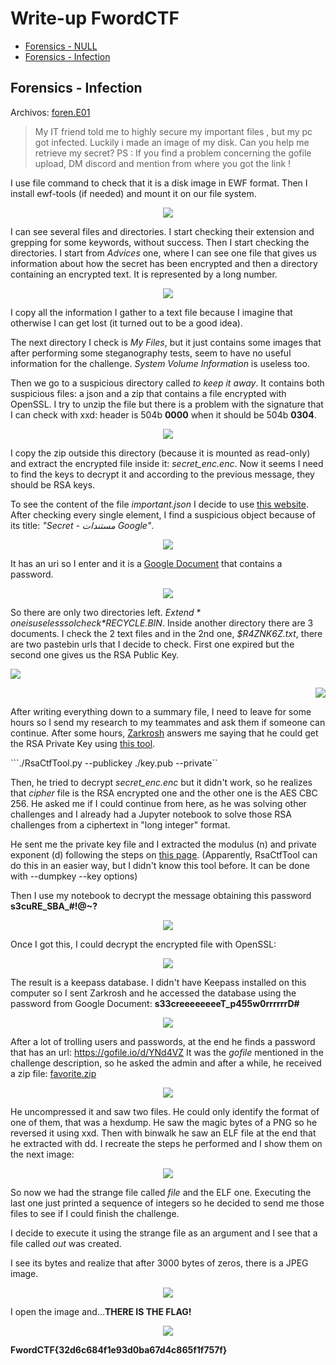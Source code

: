 # Write-up FwordCTF

* [Forensics - NULL](#forensics---null)
* [Forensics - Infection](#forensics---infection)




## Forensics - Infection

Archivos: <a href="http://download.fword.wtf/foren.E01">foren.E01</a>


> My IT friend told me to highly secure my important files , but my pc got infected. Luckily i made an image of my disk. Can you help me retrieve my secret? PS : If you find a problem concerning the gofile upload, DM discord and mention from where you got the link !


I use file command to check that it is a disk image in EWF format. Then I install ewf-tools (if needed) and mount it on our file system.

<p align="center">
  <img src="imgs/infection_1.png">
</p>

I can see several files and directories. I start checking their extension and grepping for some keywords, without success. Then I start checking the directories. I start from _Advices_ one, where I can see one file that gives us information about how the secret has been encrypted and then a directory containing an encrypted text. It is represented by a long number.

<p align="center">
  <img src="imgs/infection_2.png">
</p>

I copy all the information I gather to a text file because I imagine that otherwise I can get lost (it turned out to be a good idea).

The next directory I check is *My Files*, but it just contains some images that after performing some steganography tests, seem to have no useful information for the challenge. *System Volume Information* is useless too.

Then we go to a suspicious directory called *to keep it away*. It contains both suspicious files: a json and a zip that contains a file encrypted with OpenSSL. I try to unzip the file but there is a problem with the signature that I can check with xxd: header is 504b **0000** when it should be 504b **0304**.

<p align="center">
  <img src="imgs/infection_3.png">
</p>


I copy the zip outside this directory (because it is mounted as read-only) and extract the encrypted file inside it: *secret_enc.enc*. Now it seems I need to find the keys to decrypt it and according to the previous message, they should be RSA keys.

To see the content of the file *important.json* I decide to use <a href="http://jsonviewer.stack.hu/">this website</a>. After checking every single element, I find a suspicious object because of its title: *"Secret - مستندات Google"*. 

<p align="center">
  <img src="imgs/infection_4.png">
</p>

It has an uri so I enter and it is a <a href="https://docs.google.com/document/d/1ihJrLY-1GW7gfmWzN8VuEOLHlF4XXEb6kDucb7-e5k0/edit?fbclid=IwAR2_3CXFR7uzuIpBVaumFSPL8sfZUe2SLVMzuFb7dfz40GmAkAaFt4U2XKM">Google Document</a> that contains a password.

<p align="center">
  <img src="imgs/infection_5.png">
</p>

So there are only two directories left. *$Extend* one is useless so I check *$RECYCLE.BIN*. Inside another directory there are 3 documents. I check the 2 text files and in the 2nd one, *$R4ZNK6Z.txt*, there are two pastebin urls that I decide to check. First one expired but the second one gives us the RSA Public Key.

<p align="left">
  <img src="imgs/infection_6.png">
</p>

<p align="right">
  <img src="imgs/infection_7.png">
</p>

After writing everything down to a summary file, I need to leave for some hours so I send my research to my teammates and ask them if someone can continue. After some hours, <a href="https://github.com/Zarkrosh">Zarkrosh</a> answers me saying that he could get the RSA Private Key using <a href="https://github.com/Ganapati/RsaCtfTool">this tool</a>. 

```./RsaCtfTool.py --publickey ./key.pub --private``

Then, he tried to decrypt *secret_enc.enc* but it didn't work, so he realizes that *cipher* file 
is the RSA encrypted one and the other one is the AES CBC 256. He asked me if I could continue from here, as he was solving other challenges and I already had a Jupyter notebook to solve those RSA challenges from a ciphertext in "long integer" format.

He sent me the private key file and I extracted the modulus (n) and private exponent (d) following the steps on <a href="https://blog.shines.me.uk/generating-rsa-public-modulus-public-exponent-private-exponent-as-hexdecimals/">this page</a>. (Apparently, RsaCtfTool can do this in an easier way, but I didn't know this tool before. It can be done with --dumpkey --key options)

Then I use my notebook to decrypt the message obtaining this password **s3cuRE_SBA_#!@~?**

<p align="center">
  <img src="imgs/infection_8.png">
</p>

Once I got this, I could decrypt the encrypted file with OpenSSL:

<p align="center">
  <img src="imgs/infection_9.png">
</p>

The result is a keepass database. I didn't have Keepass installed on this computer so I sent Zarkrosh and he accessed the database using the password from Google Document: **s33creeeeeeeeT_p455w0rrrrrrD#**

<p align="center">
  <img src="imgs/infection_10.jpg">
</p>

After a lot of trolling users and passwords, at the end he finds a password that has an url: https://gofile.io/d/YNd4VZ 
It was the *gofile* mentioned in the challenge description, so he asked the admin and after a while, he received a zip file: <a href="challs/favorite.zip">favorite.zip</a>

<p align="center">
  <img src="imgs/infection_11.jpg">
</p>

He uncompressed it and saw two files. He could only identify the format of one of them, that was a hexdump. He saw the magic bytes of a PNG so he reversed it using xxd. Then with binwalk he saw an ELF file at the end that he extracted with dd. I recreate the steps he performed and I show them on the next image:

<p align="center">
  <img src="imgs/infection_12.png">
</p>

So now we had the strange file called *file* and the ELF one. Executing the last one just printed a sequence of integers so he decided to send me those files to see if I could finish the challenge.

I decide to execute it using the strange file as an argument and I see that a file called *out* was created. 

I see its bytes and realize that after 3000 bytes of zeros, there is a JPEG image.

<p align="center">
  <img src="imgs/infection_13.png">
</p>

I open the image and...**THERE IS THE FLAG!**

<p align="center">
  <img src="imgs/out.jpg">
</p>

**FwordCTF{32d6c684f1e93d0ba67d4c865f1f757f}**


